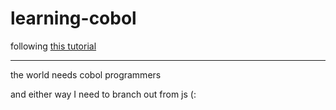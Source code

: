 # learning-cobol
following [this tutorial](https://youtu.be/TBs7HXI76yU)

---

the world needs cobol programmers

and either way I need to branch out from js (: